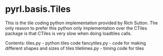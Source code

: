 pyrl.basis.Tiles
=================

This is the tile coding python implementation provided by Rich Sutton. The only reason to prefer this 
python only implementation over the CTiles package is that CTiles is very slow when doing loadtiles calls. 

Contents:
  tiles.py - python tiles code
  fancytiles.py - code for making different shapes and sizes of tiles
  tiletimes.py - timing code for tiles
